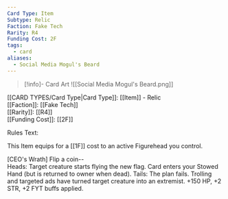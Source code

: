 ```yaml
---
Card Type: Item
Subtype: Relic
Faction: Fake Tech
Rarity: R4
Funding Cost: 2F
tags:
  - card
aliases:
  - Social Media Mogul's Beard
---
```

> [!info]- Card Art
> ![[Social Media Mogul's Beard.png]]

[[CARD TYPES/Card Type|Card Type]]: [[Item]] - Relic  
[[Faction]]: [[Fake Tech]]  
[[Rarity]]: [[R4]]  
[[Funding Cost]]: [[2F]]  

Rules Text:  

This Item equips for a [[1F]] cost to an active Figurehead you control.  

[CEO's Wrath] Flip a coin--  
Heads: Target creature starts flying the new flag. Card enters your Stowed Hand (but is returned to owner when dead).
Tails: The plan fails. Trolling and targeted ads have turned target creature into an extremist. +150 HP, +2 STR, +2 FYT buffs applied.  
